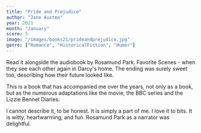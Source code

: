 ```yaml
---
title: "Pride and Prejudice"
author: "Jane Austen"
year: 2021
month: "January"
score: 5
image: "/images/books21/prideandprejudice.jpg"
genre: ["Romance", "HistoricalFiction", "Humor"]
---
```


Read it alongside the audiobook by Rosamund Park. Favorite Scenes - when they see each other again in Darcy's home. The ending was surely sweet too, describing how their future looked like.

This is a book that has accompanied me over the years, not only as a book, but as the numerous adaptations like the movie, the BBC series and the Lizzie Bennet Diaries.

I cannot describe it, to be honest. It is simply a part of me. I love it to bits. It is witty, heartwarming, and fun. Rosamund Park as a narrator was delightful.
